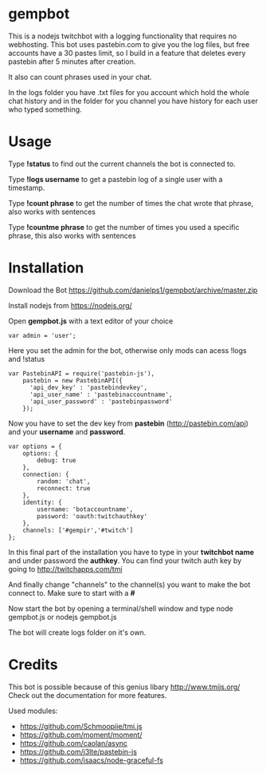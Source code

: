 # gempbot
This is a nodejs twitchbot with a logging functionality that requires no webhosting.
This bot uses pastebin.com to give you the log files, but free accounts have a 30 pastes limit,
so I build in a feature that deletes every pastebin after 5 minutes after creation.

It also can count phrases used in your chat. 

In the logs folder you have .txt files for you account which hold the whole chat history and in the folder for you channel you have history for each user who typed something.

# Usage

Type **!status** to find out the current channels the bot is connected to.

Type **!logs username** to get a pastebin log of a single user with a timestamp.

Type **!count phrase** to get the number of times the chat wrote that phrase, also works with sentences

Type **!countme phrase** to get the number of times you used a specific phrase, this also works with sentences


# Installation
Download the Bot https://github.com/danielps1/gempbot/archive/master.zip

Install nodejs from https://nodejs.org/

Open **gempbot.js** with a text editor of your choice


    var admin = 'user';
    
    
Here you set the admin for the bot, otherwise only mods can acess !logs and !status


    var PastebinAPI = require('pastebin-js'),
        pastebin = new PastebinAPI({
          'api_dev_key' : 'pastebindevkey',
          'api_user_name' : 'pastebinaccountname',
          'api_user_password' : 'pastebinpassword'
        });
    
    
Now you have to set the dev key from **pastebin** (http://pastebin.com/api) and your **username** and **password**.

    var options = {
        options: {
            debug: true
        },
        connection: {
            random: 'chat',
            reconnect: true
        },
        identity: {
            username: 'botaccountname',
            password: 'oauth:twitchauthkey'
        },
        channels: ['#gempir','#twitch']
    };
    
In this final part of the installation you have to type in your **twitchbot name** and under password the **authkey**.
You can find your twitch auth key by going to http://twitchapps.com/tmi
  
And finally change "channels" to the channel(s) you want to make the bot connect to.
Make sure to start with a **#**

Now start the bot by opening a terminal/shell window and type node gempbot.js or nodejs gempbot.js 

The bot will create logs folder on it's own.

# Credits 

This bot is possible because of this genius libary http://www.tmijs.org/
Check out the documentation for more features.

Used modules:
- https://github.com/Schmoopiie/tmi.js
- https://github.com/moment/moment/
- https://github.com/caolan/async
- https://github.com/j3lte/pastebin-js
- https://github.com/isaacs/node-graceful-fs

